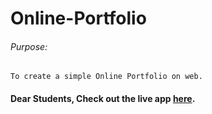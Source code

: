 # Online-Portfolio

###### Purpose:
    To create a simple Online Portfolio on web.

#### Dear Students, Check out the live app [here](http://203.193.173.125/buildriseshine/design/portfolio).
